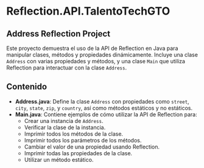 # Reflection.API.TalentoTechGTO


## Address Reflection Project

Este proyecto demuestra el uso de la API de Reflection en Java para manipular clases, métodos y propiedades dinámicamente. Incluye una clase `Address` con varias propiedades y métodos, y una clase `Main` que utiliza Reflection para interactuar con la clase `Address`.

## Contenido

- **Address.java**: Define la clase `Address` con propiedades como `street`, `city`, `state`, `zip`, y `country`, así como métodos estáticos y no estáticos.
- **Main.java**: Contiene ejemplos de cómo utilizar la API de Reflection para:
  - Crear una instancia de `Address`.
  - Verificar la clase de la instancia.
  - Imprimir todos los métodos de la clase.
  - Imprimir todos los parámetros de los métodos.
  - Cambiar el valor de una propiedad usando Reflection.
  - Imprimir todas las propiedades de la clase.
  - Utilizar un método estático.
